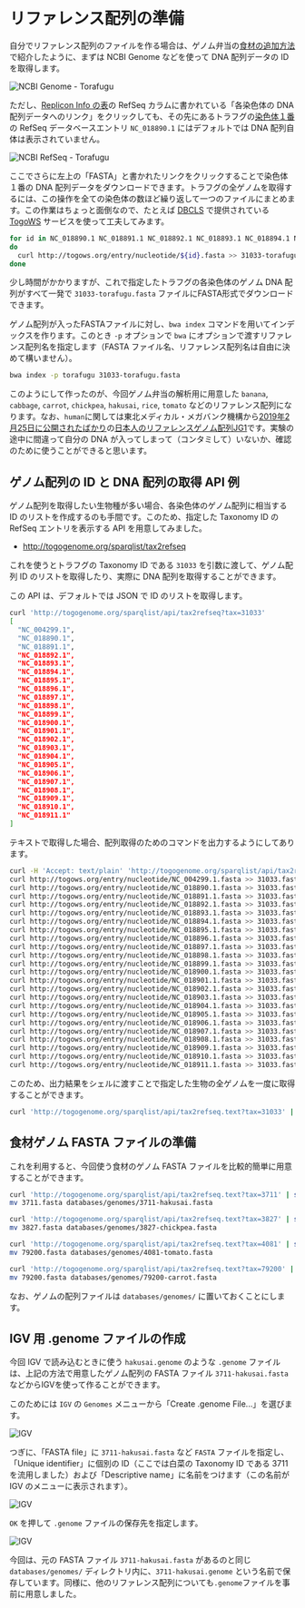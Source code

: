 # リファレンス配列の準備

自分でリファレンス配列のファイルを作る場合は、ゲノム弁当の[食材の追加方法](AdditionalGenomeBento.md)で紹介したように、まずは NCBI Genome などを使って DNA 配列データの ID を取得します。

![NCBI Genome - Torafugu](images/Genome-Torafugu.png)

ただし、[Replicon Info の表](https://www.ncbi.nlm.nih.gov/genome/63)の RefSeq カラムに書かれている「各染色体の DNA 配列データへのリンク」をクリックしても、その先にあるトラフグの[染色体１番](https://www.ncbi.nlm.nih.gov/nuccore/NC_018890.1)の RefSeq データベースエントリ `NC_018890.1` にはデフォルトでは DNA 配列自体は表示されていません。

![NCBI RefSeq - Torafugu](images/RefSeq-Torafugu.png)

ここでさらに左上の「FASTA」と書かれたリンクをクリックすることで染色体１番の DNA 配列データをダウンロードできます。トラフグの全ゲノムを取得するには、この操作を全ての染色体の数ほど繰り返して一つのファイルにまとめます。この作業はちょっと面倒なので、たとえば [DBCLS](https://dbcls.rois.ac.jp/) で提供されている [TogoWS](http://togows.org/) サービスを使って工夫してみます。

```sh
for id in NC_018890.1 NC_018891.1 NC_018892.1 NC_018893.1 NC_018894.1 NC_018895.1 NC_018896.1 NC_018897.1 NC_018898.1 NC_018899.1 NC_018900.1 NC_018901.1 NC_018902.1 NC_018903.1 NC_018904.1 NC_018905.1 NC_018906.1 NC_018907.1 NC_018908.1 NC_018909.1 NC_018910.1 NC_018911.1 NC_004299.1
do
  curl http://togows.org/entry/nucleotide/${id}.fasta >> 31033-torafugu.fasta
done
```

少し時間がかかりますが、これで指定したトラフグの各染色体のゲノム DNA 配列がすべて一発で `31033-torafugu.fasta` ファイルにFASTA形式でダウンロードできます。

ゲノム配列が入ったFASTAファイルに対し、`bwa index` コマンドを用いてインデックスを作ります。このとき `-p` オプションで `bwa` にオプションで渡すリファレンス配列名を指定します（FASTA ファイル名、リファレンス配列名は自由に決めて構いません）。

```sh
bwa index -p torafugu 31033-torafugu.fasta
```

このようにして作ったのが、今回ゲノム弁当の解析用に用意した `banana`, `cabbage`, `carrot`, `chickpea`, `hakusai`, `rice`, `tomato` などのリファレンス配列になります。なお、`human`に関しては東北メディカル・メガバンク機構から[2019年2月25日に公開されたばかり](https://www.megabank.tohoku.ac.jp/news/32217)の[日本人のリファレンスゲノム配列JG1](https://jmorp.megabank.tohoku.ac.jp/201902/downloads/)です。実験の途中に間違って自分の DNA が入ってしまって（コンタミして）いないか、確認のために使うことができると思います。

## ゲノム配列の ID と DNA 配列の取得 API 例

ゲノム配列を取得したい生物種が多い場合、各染色体のゲノム配列に相当する ID のリストを作成するのも手間です。このため、指定した Taxonomy ID の RefSeq エントリを表示する API を用意してみました。

* http://togogenome.org/sparqlist/tax2refseq

これを使うとトラフグの Taxonomy ID である `31033` を引数に渡して、ゲノム配列 ID のリストを取得したり、実際に DNA 配列を取得することができます。

この API は、デフォルトでは JSON で ID のリストを取得します。

```sh
curl 'http://togogenome.org/sparqlist/api/tax2refseq?tax=31033'
[
  "NC_004299.1",
  "NC_018890.1",
  "NC_018891.1",
  "NC_018892.1",
  "NC_018893.1",
  "NC_018894.1",
  "NC_018895.1",
  "NC_018896.1",
  "NC_018897.1",
  "NC_018898.1",
  "NC_018899.1",
  "NC_018900.1",
  "NC_018901.1",
  "NC_018902.1",
  "NC_018903.1",
  "NC_018904.1",
  "NC_018905.1",
  "NC_018906.1",
  "NC_018907.1",
  "NC_018908.1",
  "NC_018909.1",
  "NC_018910.1",
  "NC_018911.1"
]
```

テキストで取得した場合、配列取得のためのコマンドを出力するようにしてあります。

```sh
curl -H 'Accept: text/plain' 'http://togogenome.org/sparqlist/api/tax2refseq?tax=31033'
curl http://togows.org/entry/nucleotide/NC_004299.1.fasta >> 31033.fasta
curl http://togows.org/entry/nucleotide/NC_018890.1.fasta >> 31033.fasta
curl http://togows.org/entry/nucleotide/NC_018891.1.fasta >> 31033.fasta
curl http://togows.org/entry/nucleotide/NC_018892.1.fasta >> 31033.fasta
curl http://togows.org/entry/nucleotide/NC_018893.1.fasta >> 31033.fasta
curl http://togows.org/entry/nucleotide/NC_018894.1.fasta >> 31033.fasta
curl http://togows.org/entry/nucleotide/NC_018895.1.fasta >> 31033.fasta
curl http://togows.org/entry/nucleotide/NC_018896.1.fasta >> 31033.fasta
curl http://togows.org/entry/nucleotide/NC_018897.1.fasta >> 31033.fasta
curl http://togows.org/entry/nucleotide/NC_018898.1.fasta >> 31033.fasta
curl http://togows.org/entry/nucleotide/NC_018899.1.fasta >> 31033.fasta
curl http://togows.org/entry/nucleotide/NC_018900.1.fasta >> 31033.fasta
curl http://togows.org/entry/nucleotide/NC_018901.1.fasta >> 31033.fasta
curl http://togows.org/entry/nucleotide/NC_018902.1.fasta >> 31033.fasta
curl http://togows.org/entry/nucleotide/NC_018903.1.fasta >> 31033.fasta
curl http://togows.org/entry/nucleotide/NC_018904.1.fasta >> 31033.fasta
curl http://togows.org/entry/nucleotide/NC_018905.1.fasta >> 31033.fasta
curl http://togows.org/entry/nucleotide/NC_018906.1.fasta >> 31033.fasta
curl http://togows.org/entry/nucleotide/NC_018907.1.fasta >> 31033.fasta
curl http://togows.org/entry/nucleotide/NC_018908.1.fasta >> 31033.fasta
curl http://togows.org/entry/nucleotide/NC_018909.1.fasta >> 31033.fasta
curl http://togows.org/entry/nucleotide/NC_018910.1.fasta >> 31033.fasta
curl http://togows.org/entry/nucleotide/NC_018911.1.fasta >> 31033.fasta
```

このため、出力結果をシェルに渡すことで指定した生物の全ゲノムを一度に取得することができます。

```sh
curl 'http://togogenome.org/sparqlist/api/tax2refseq.text?tax=31033' | sh
```

## 食材ゲノム FASTA ファイルの準備

これを利用すると、今回使う食材のゲノム FASTA ファイルを比較的簡単に用意することができます。

```sh
curl 'http://togogenome.org/sparqlist/api/tax2refseq.text?tax=3711' | sh
mv 3711.fasta databases/genomes/3711-hakusai.fasta

curl 'http://togogenome.org/sparqlist/api/tax2refseq.text?tax=3827' | sh
mv 3827.fasta databases/genomes/3827-chickpea.fasta

curl 'http://togogenome.org/sparqlist/api/tax2refseq.text?tax=4081' | sh
mv 79200.fasta databases/genomes/4081-tomato.fasta

curl 'http://togogenome.org/sparqlist/api/tax2refseq.text?tax=79200' | sh
mv 79200.fasta databases/genomes/79200-carrot.fasta
```

なお、ゲノムの配列ファイルは `databases/genomes/` に置いておくことにします。

## IGV 用 .genome ファイルの作成

今回 IGV で読み込むときに使う `hakusai.genome` のような `.genome` ファイルは、上記の方法で用意したゲノム配列の FASTA ファイル `3711-hakusai.fasta` などからIGVを使って作ることができます。

このためには `IGV` の `Genomes` メニューから「Create .genome File...」を選びます。

![IGV](images/IGV-create-genome.png)

つぎに、「FASTA file」に `3711-hakusai.fasta` など `FASTA` ファイルを指定し、「Unique identifier」に個別の ID（ここでは白菜の Taxonomy ID である 3711 を流用しました）および「Descriptive name」に名前をつけます（この名前が IGV のメニューに表示されます）。

![IGV](images/IGV-create-genome-fasta.png)

`OK` を押して `.genome` ファイルの保存先を指定します。

![IGV](images/IGV-create-genome-save.png)

今回は、元の FASTA ファイル `3711-hakusai.fasta` があるのと同じ `databases/genomes/` ディレクトリ内に、`3711-hakusai.genome` という名前で保存しています。同様に、他のリファレンス配列についても`.genome`ファイルを事前に用意しました。
